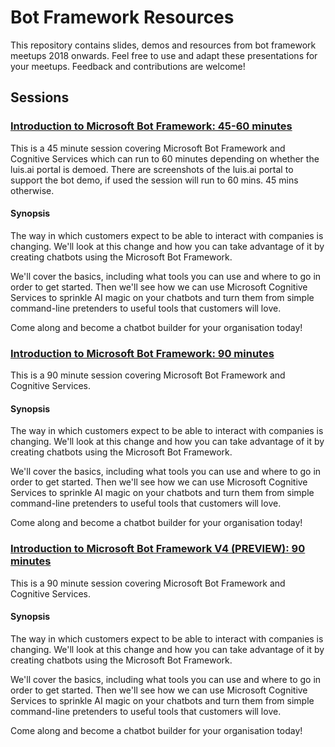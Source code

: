 # Bot Framework Resources

This repository contains slides, demos and resources from bot framework meetups 2018 onwards. Feel free to use and adapt these presentations for your meetups.  Feedback and contributions are welcome!

## Sessions

### [Introduction to Microsoft Bot Framework: 45-60 minutes](https://github.com/jamesemann/botframeworkresources/tree/master/introtobotframework-45mins)

This is a 45 minute session covering Microsoft Bot Framework and Cognitive Services which can run to 60 minutes depending on whether the luis.ai portal is demoed.  There are screenshots of the luis.ai portal to support the bot demo, if used the session will run to 60 mins. 45 mins otherwise. 

#### Synopsis

The way in which customers expect to be able to interact with companies is changing. We'll look at this change and how you can take advantage of it by creating chatbots using the Microsoft Bot Framework.

We'll cover the basics, including what tools you can use and where to go in order to get started. Then we'll see how we can use Microsoft Cognitive Services to sprinkle AI magic on your chatbots and turn them from simple command-line pretenders to useful tools that customers will love.

Come along and become a chatbot builder for your organisation today!


### [Introduction to Microsoft Bot Framework: 90 minutes](https://github.com/jamesemann/botframeworkresources/tree/master/introtobotframework-90mins)

This is a 90 minute session covering Microsoft Bot Framework and Cognitive Services.

#### Synopsis

The way in which customers expect to be able to interact with companies is changing. We'll look at this change and how you can take advantage of it by creating chatbots using the Microsoft Bot Framework.

We'll cover the basics, including what tools you can use and where to go in order to get started. Then we'll see how we can use Microsoft Cognitive Services to sprinkle AI magic on your chatbots and turn them from simple command-line pretenders to useful tools that customers will love.

Come along and become a chatbot builder for your organisation today!


### [Introduction to Microsoft Bot Framework V4 (PREVIEW): 90 minutes](https://github.com/jamesemann/botframeworkresources/tree/master/v4-introtobotframework-90mins)

This is a 90 minute session covering Microsoft Bot Framework and Cognitive Services.

#### Synopsis

The way in which customers expect to be able to interact with companies is changing. We'll look at this change and how you can take advantage of it by creating chatbots using the Microsoft Bot Framework.

We'll cover the basics, including what tools you can use and where to go in order to get started. Then we'll see how we can use Microsoft Cognitive Services to sprinkle AI magic on your chatbots and turn them from simple command-line pretenders to useful tools that customers will love.

Come along and become a chatbot builder for your organisation today!
